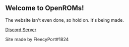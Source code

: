 ## Welcome to OpenROMs!

The website isn't even done, so hold on. It's being made.

[Discord Server](https://discord.gg/PCQRkZb)

Site made by FleecyPort#1824
